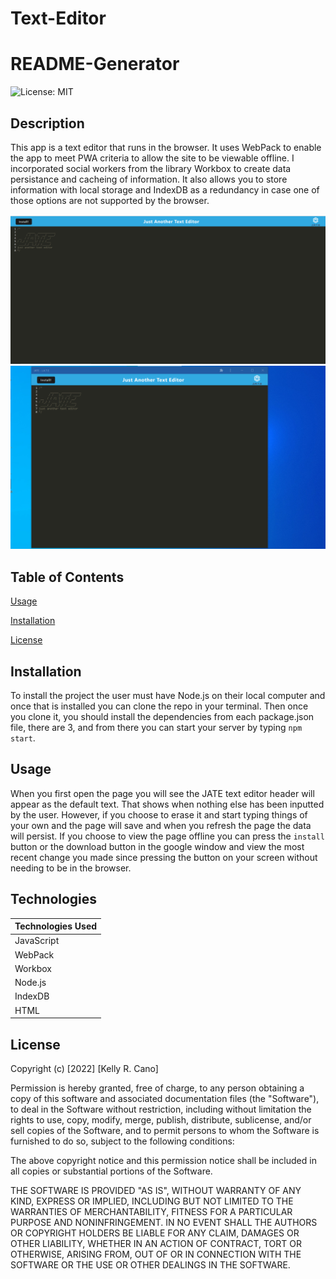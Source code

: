 # Text-Editor

# README-Generator

![License: MIT](https://img.shields.io/badge/License-MIT-success.svg)

## Description

This app is a text editor that runs in the browser. It uses WebPack to enable the app to meet PWA criteria to allow the site to be viewable offline. I incorporated social workers from the library Workbox to create data persistance and cacheing of information. It also allows you to store information with local storage and IndexDB as a redundancy in case one of those options are not supported by the browser.

![JATE screenshot Browser](./Assets/my-Jate-browser-screenshot.png)
![JATE screenshot Browser](./Assets/pwa-jate-pic.png)


## Table of Contents

[Usage](#usage)

[Installation](#installation)

[License](#License)

## Installation

To install the project the user must have Node.js on their local computer and once that is installed you can clone the repo in your terminal. Then once you clone it, you should install the dependencies from each package.json file, there are 3, and from there you can start your server by typing `npm start`.

## Usage

When you first open the page you will see the JATE text editor header will appear as the default text. That shows when nothing else has been inputted by the user. However, if you choose to erase it and start typing things of your own and the page will save and when you refresh the page the data will persist. If you choose to view the page offline you can press the `install` button or the download button in the google window and view the most recent change you made since pressing the button on your screen without needing to be in the browser.

## Technologies

| Technologies Used |
| ----------------- | 
| JavaScript        |
| WebPack           |
| Workbox           |
| Node.js           |    
| IndexDB           |
| HTML              |

## License

Copyright (c) [2022] [Kelly R. Cano]

Permission is hereby granted, free of charge, to any person obtaining a copy
of this software and associated documentation files (the "Software"), to deal
in the Software without restriction, including without limitation the rights
to use, copy, modify, merge, publish, distribute, sublicense, and/or sell
copies of the Software, and to permit persons to whom the Software is
furnished to do so, subject to the following conditions:

The above copyright notice and this permission notice shall be included in all
copies or substantial portions of the Software.

THE SOFTWARE IS PROVIDED "AS IS", WITHOUT WARRANTY OF ANY KIND, EXPRESS OR
IMPLIED, INCLUDING BUT NOT LIMITED TO THE WARRANTIES OF MERCHANTABILITY,
FITNESS FOR A PARTICULAR PURPOSE AND NONINFRINGEMENT. IN NO EVENT SHALL THE
AUTHORS OR COPYRIGHT HOLDERS BE LIABLE FOR ANY CLAIM, DAMAGES OR OTHER
LIABILITY, WHETHER IN AN ACTION OF CONTRACT, TORT OR OTHERWISE, ARISING FROM,
OUT OF OR IN CONNECTION WITH THE SOFTWARE OR THE USE OR OTHER DEALINGS IN THE
SOFTWARE.
